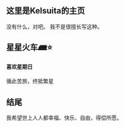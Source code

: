 ## 这里是Kelsuita的主页
没有什么，对吧。
我不是很擅长写这种。

## 星星火车🛲⭐️ 
#### 喜欢星期日
循此苦旅，终抵繁星

## 结尾
我希望世上人人都幸福、快乐、自由，得偿所愿。
